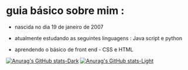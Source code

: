 
# guia básico sobre mim :  

+ nascida no dia 19 de janeiro de 2007

+ atualmente estudando as seguintes linguagens : Java script e python 
 
+ aprendendo o básico de front end - CSS e HTML 

[![Anurag's GitHub stats-Dark](https://github-readme-stats.vercel.app/api?username=LeticiaCamelloBarros&show_icons=true&theme=dark#gh-dark-mode-only)](https://github.com/anuraghazra/github-readme-stats#gh-dark-mode-only)
[![Anurag's GitHub stats-Light](https://github-readme-stats.vercel.app/api?username=LeticiaCamelloBarros&show_icons=true&theme=default#gh-dark-mode-only)](https://github.com/anuraghazra/github-readme-stats#gh-light-mode-only)




